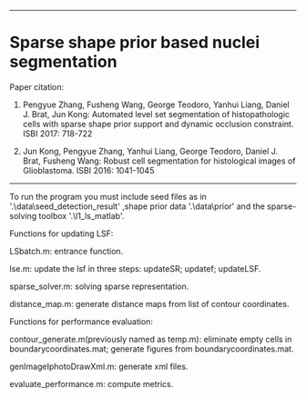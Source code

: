 ******************************************************
# Sparse shape prior based nuclei segmentation
Paper citation:

1. Pengyue Zhang, Fusheng Wang, George Teodoro, Yanhui Liang, Daniel J. Brat, Jun Kong:
Automated level set segmentation of histopathologic cells with sparse shape prior support and dynamic occlusion constraint. ISBI 2017: 718-722

2. Jun Kong, Pengyue Zhang, Yanhui Liang, George Teodoro, Daniel J. Brat, Fusheng Wang:
Robust cell segmentation for histological images of Glioblastoma. ISBI 2016: 1041-1045
******************************************************
To run the program you must include seed files as in '.\data\seed_detection_result\' ,shape prior data '.\data\prior\' and the sparse-solving toolbox '.\l1_ls_matlab\'.

Functions for updating LSF:

LSbatch.m: entrance function. 

lse.m: update the lsf in three steps: updateSR; updatef; updateLSF.

sparse_solver.m: solving sparse representation.

distance_map.m: generate distance maps from list of contour coordinates.

Functions for performance evaluation:

contour_generate.m(previously named as temp.m): eliminate empty cells in boundarycoordinates.mat; generate figures from boundarycoordinates.mat.

genImageIphotoDrawXml.m: generate xml files.

evaluate_performance.m: compute metrics.
